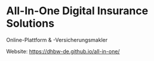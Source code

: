 # All-In-One Digital Insurance Solutions
Online-Plattform & -Versicherungsmakler

Website: https://dhbw-de.github.io/all-in-one/
